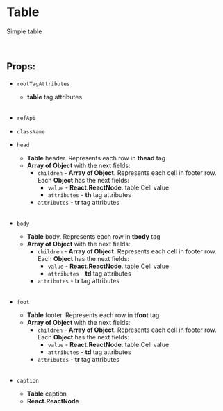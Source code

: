 # Table

Simple table<br />

<br />

## Props:

- `rootTagAttributes`
    - **table** tag attributes<br /><br />

- `refApi`

- `className`

- `head`
    - **Table** header. Represents each row in **thead** tag
    - **Array of Object** with the next fields:
        - `children` - **Array of Object**. Represents each cell in footer row. Each **Object** has the next fields:
            - `value` - **React.ReactNode**. table Cell value
            - `attributes` - **th** tag attributes
        - `attributes` - **tr** tag attributes<br /><br />

- `body`
    - **Table** body. Represents each row in **tbody** tag
    - **Array of Object** with the next fields:
        - `children` - **Array of Object**. Represents each cell in footer row. Each **Object** has the next fields:
            - `value` - **React.ReactNode**. table Cell value
            - `attributes` - **td** tag attributes
        - `attributes` - **tr** tag attributes<br /><br />

- `foot`
    - **Table** footer. Represents each row in **tfoot** tag
    - **Array of Object** with the next fields:
        - `children` - **Array of Object**. Represents each cell in footer row. Each **Object** has the next fields:
            - `value` - **React.ReactNode**. table Cell value
            - `attributes` - **td** tag attributes
        - `attributes` - **tr** tag attributes<br /><br />

- `caption`
    - **Table** caption
    - **React.ReactNode**